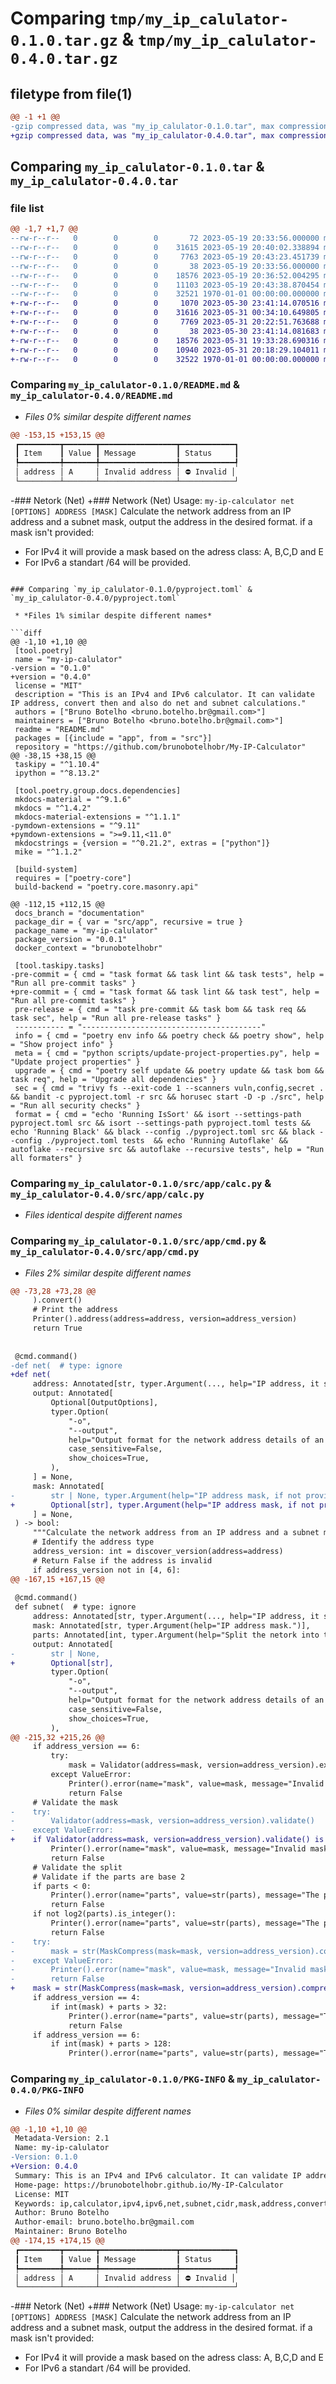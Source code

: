 # Comparing `tmp/my_ip_calulator-0.1.0.tar.gz` & `tmp/my_ip_calulator-0.4.0.tar.gz`

## filetype from file(1)

```diff
@@ -1 +1 @@
-gzip compressed data, was "my_ip_calulator-0.1.0.tar", max compression
+gzip compressed data, was "my_ip_calulator-0.4.0.tar", max compression
```

## Comparing `my_ip_calulator-0.1.0.tar` & `my_ip_calulator-0.4.0.tar`

### file list

```diff
@@ -1,7 +1,7 @@
--rw-r--r--   0        0        0       72 2023-05-19 20:33:56.000000 my_ip_calulator-0.1.0/LICENSE.md
--rw-r--r--   0        0        0    31615 2023-05-19 20:40:02.338894 my_ip_calulator-0.1.0/README.md
--rw-r--r--   0        0        0     7763 2023-05-19 20:43:23.451739 my_ip_calulator-0.1.0/pyproject.toml
--rw-r--r--   0        0        0       38 2023-05-19 20:33:56.000000 my_ip_calulator-0.1.0/src/app/__init__.py
--rw-r--r--   0        0        0    18576 2023-05-19 20:36:52.004295 my_ip_calulator-0.1.0/src/app/calc.py
--rw-r--r--   0        0        0    11103 2023-05-19 20:43:38.870454 my_ip_calulator-0.1.0/src/app/cmd.py
--rw-r--r--   0        0        0    32521 1970-01-01 00:00:00.000000 my_ip_calulator-0.1.0/PKG-INFO
+-rw-r--r--   0        0        0     1070 2023-05-30 23:41:14.070516 my_ip_calulator-0.4.0/LICENSE
+-rw-r--r--   0        0        0    31616 2023-05-31 00:34:10.649805 my_ip_calulator-0.4.0/README.md
+-rw-r--r--   0        0        0     7769 2023-05-31 20:22:51.763688 my_ip_calulator-0.4.0/pyproject.toml
+-rw-r--r--   0        0        0       38 2023-05-30 23:41:14.081683 my_ip_calulator-0.4.0/src/app/__init__.py
+-rw-r--r--   0        0        0    18576 2023-05-31 19:33:28.690316 my_ip_calulator-0.4.0/src/app/calc.py
+-rw-r--r--   0        0        0    10940 2023-05-31 20:18:29.104011 my_ip_calulator-0.4.0/src/app/cmd.py
+-rw-r--r--   0        0        0    32522 1970-01-01 00:00:00.000000 my_ip_calulator-0.4.0/PKG-INFO
```

### Comparing `my_ip_calulator-0.1.0/README.md` & `my_ip_calulator-0.4.0/README.md`

 * *Files 0% similar despite different names*

```diff
@@ -153,15 +153,15 @@
 ┏━━━━━━━━━┳━━━━━━━┳━━━━━━━━━━━━━━━━━┳━━━━━━━━━━━━┓
 ┃ Item    ┃ Value ┃ Message         ┃ Status     ┃
 ┡━━━━━━━━━╇━━━━━━━╇━━━━━━━━━━━━━━━━━╇━━━━━━━━━━━━┩
 │ address │ A     │ Invalid address │ ⛔ Invalid │
 └─────────┴───────┴─────────────────┴────────────┘
 `````
 
-### Netork (Net)
+### Network (Net)
 Usage: `my-ip-calculator net [OPTIONS] ADDRESS [MASK]`
 Calculate the network address from an IP address and a subnet mask, output the address in the desired format.
 if a mask isn't provided:
 
 - For IPv4 it will provide a mask based on the adress class: A, B,C,D and E
 - For IPv6 a standart /64 will be provided.
```

### Comparing `my_ip_calulator-0.1.0/pyproject.toml` & `my_ip_calulator-0.4.0/pyproject.toml`

 * *Files 1% similar despite different names*

```diff
@@ -1,10 +1,10 @@
 [tool.poetry]
 name = "my-ip-calulator"
-version = "0.1.0"
+version = "0.4.0"
 license = "MIT"
 description = "This is an IPv4 and IPv6 calculator. It can validate IP address, convert then and also do net and subnet calculations."
 authors = ["Bruno Botelho <bruno.botelho.br@gmail.com>"]
 maintainers = ["Bruno Botelho <bruno.botelho.br@gmail.com>"]
 readme = "README.md"
 packages = [{include = "app", from = "src"}]
 repository = "https://github.com/brunobotelhobr/My-IP-Calculator"
@@ -38,15 +38,15 @@
 taskipy = "^1.10.4"
 ipython = "^8.13.2"
 
 [tool.poetry.group.docs.dependencies]
 mkdocs-material = "^9.1.6"
 mkdocs = "^1.4.2"
 mkdocs-material-extensions = "^1.1.1"
-pymdown-extensions = "^9.11"
+pymdown-extensions = ">=9.11,<11.0"
 mkdocstrings = {version = "^0.21.2", extras = ["python"]}
 mike = "^1.1.2"
 
 [build-system]
 requires = ["poetry-core"]
 build-backend = "poetry.core.masonry.api"
 
@@ -112,15 +112,15 @@
 docs_branch = "documentation"
 package_dir = { var = "src/app", recursive = true }
 package_name = "my-ip-calulator"
 package_version = "0.0.1"
 docker_context = "brunobotelhobr"
 
 [tool.taskipy.tasks]
-pre-commit = { cmd = "task format && task lint && task tests", help = "Run all pre-commit tasks" }
+pre-commit = { cmd = "task format && task lint && task test", help = "Run all pre-commit tasks" }
 pre-release = { cmd = "task pre-commit && task bom && task req &&  task sec", help = "Run all pre-release tasks" }
 ----------- = "----------------------------------------"
 info = { cmd = "poetry env info && poetry check && poetry show", help = "Show project info" }
 meta = { cmd = "python scripts/update-project-properties.py", help = "Update project properties" }
 upgrade = { cmd = "poetry self update && poetry update && task bom && task req", help = "Upgrade all dependencies" }
 sec = { cmd = "trivy fs --exit-code 1 --scanners vuln,config,secret . && bandit -c pyproject.toml -r src && horusec start -D -p ./src", help = "Run all security checks" }
 format = { cmd = "echo 'Running IsSort' && isort --settings-path pyproject.toml src && isort --settings-path pyproject.toml tests && echo 'Running Black' && black --config ./pyproject.toml src && black --config ./pyproject.toml tests  && echo 'Running Autoflake' && autoflake --recursive src && autoflake --recursive tests", help = "Run all formaters" }
```

### Comparing `my_ip_calulator-0.1.0/src/app/calc.py` & `my_ip_calulator-0.4.0/src/app/calc.py`

 * *Files identical despite different names*

### Comparing `my_ip_calulator-0.1.0/src/app/cmd.py` & `my_ip_calulator-0.4.0/src/app/cmd.py`

 * *Files 2% similar despite different names*

```diff
@@ -73,28 +73,28 @@
     ).convert()
     # Print the address
     Printer().address(address=address, version=address_version)
     return True
 
 
 @cmd.command()
-def net(  # type: ignore
+def net(
     address: Annotated[str, typer.Argument(..., help="IP address, it supports IPv4 and IPv6.")],
     output: Annotated[
         Optional[OutputOptions],
         typer.Option(
             "-o",
             "--output",
             help="Output format for the network address details of an IP address, it supports bin, hex, dec.",
             case_sensitive=False,
             show_choices=True,
         ),
     ] = None,
     mask: Annotated[
-        str | None, typer.Argument(help="IP address mask, if not provided an auto generated one will be assigned.")
+        Optional[str], typer.Argument(help="IP address mask, if not provided an auto generated one will be assigned.")
     ] = None,
 ) -> bool:
     """Calculate the network address from an IP address and a subnet mask, output the address in the desired format."""
     # Identify the address type
     address_version: int = discover_version(address=address)
     # Return False if the address is invalid
     if address_version not in [4, 6]:
@@ -167,15 +167,15 @@
 
 @cmd.command()
 def subnet(  # type: ignore
     address: Annotated[str, typer.Argument(..., help="IP address, it supports IPv4 and IPv6.")],
     mask: Annotated[str, typer.Argument(help="IP address mask.")],
     parts: Annotated[int, typer.Argument(help="Split the netork into this parts.")],
     output: Annotated[
-        str | None,
+        Optional[str],
         typer.Option(
             "-o",
             "--output",
             help="Output format for the network address details of an IP address, it supports bin, hex, dec.",
             case_sensitive=False,
             show_choices=True,
         ),
@@ -215,32 +215,26 @@
     if address_version == 6:
         try:
             mask = Validator(address=mask, version=address_version).expand_v6()
         except ValueError:
             Printer().error(name="mask", value=mask, message="Invalid mask")
             return False
     # Validate the mask
-    try:
-        Validator(address=mask, version=address_version).validate()
-    except ValueError:
+    if Validator(address=mask, version=address_version).validate() is False:
         Printer().error(name="mask", value=mask, message="Invalid mask")
         return False
     # Validate the split
     # Validate if the parts are base 2
     if parts < 0:
         Printer().error(name="parts", value=str(parts), message="The parts must be greater than 1")
         return False
     if not log2(parts).is_integer():
         Printer().error(name="parts", value=str(parts), message="The parts must be base 2")
         return False
-    try:
-        mask = str(MaskCompress(mask=mask, version=address_version).compress())
-    except ValueError:
-        Printer().error(name="mask", value=mask, message="Invalid mask")
-        return False
+    mask = str(MaskCompress(mask=mask, version=address_version).compress())
     if address_version == 4:
         if int(mask) + parts > 32:
             Printer().error(name="parts", value=str(parts), message="The parts are too big for the mask")
             return False
     if address_version == 6:
         if int(mask) + parts > 128:
             Printer().error(name="parts", value=str(parts), message="The parts are too big for the mask")
```

### Comparing `my_ip_calulator-0.1.0/PKG-INFO` & `my_ip_calulator-0.4.0/PKG-INFO`

 * *Files 0% similar despite different names*

```diff
@@ -1,10 +1,10 @@
 Metadata-Version: 2.1
 Name: my-ip-calulator
-Version: 0.1.0
+Version: 0.4.0
 Summary: This is an IPv4 and IPv6 calculator. It can validate IP address, convert then and also do net and subnet calculations.
 Home-page: https://brunobotelhobr.github.io/My-IP-Calculator
 License: MIT
 Keywords: ip,calculator,ipv4,ipv6,net,subnet,cidr,mask,address,convert,validate
 Author: Bruno Botelho
 Author-email: bruno.botelho.br@gmail.com
 Maintainer: Bruno Botelho
@@ -174,15 +174,15 @@
 ┏━━━━━━━━━┳━━━━━━━┳━━━━━━━━━━━━━━━━━┳━━━━━━━━━━━━┓
 ┃ Item    ┃ Value ┃ Message         ┃ Status     ┃
 ┡━━━━━━━━━╇━━━━━━━╇━━━━━━━━━━━━━━━━━╇━━━━━━━━━━━━┩
 │ address │ A     │ Invalid address │ ⛔ Invalid │
 └─────────┴───────┴─────────────────┴────────────┘
 `````
 
-### Netork (Net)
+### Network (Net)
 Usage: `my-ip-calculator net [OPTIONS] ADDRESS [MASK]`
 Calculate the network address from an IP address and a subnet mask, output the address in the desired format.
 if a mask isn't provided:
 
 - For IPv4 it will provide a mask based on the adress class: A, B,C,D and E
 - For IPv6 a standart /64 will be provided.
```


